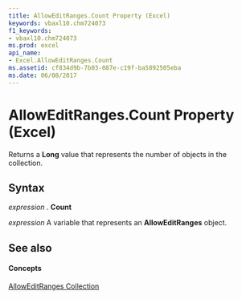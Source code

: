 ```yaml
---
title: AllowEditRanges.Count Property (Excel)
keywords: vbaxl10.chm724073
f1_keywords:
- vbaxl10.chm724073
ms.prod: excel
api_name:
- Excel.AllowEditRanges.Count
ms.assetid: cf834d9b-7b03-087e-c19f-ba5892505eba
ms.date: 06/08/2017
---
```



# AllowEditRanges.Count Property (Excel)

Returns a **Long** value that represents the number of objects in the collection.


## Syntax

 _expression_ . **Count**

 _expression_ A variable that represents an **AllowEditRanges** object.


## See also


#### Concepts


[AllowEditRanges Collection](alloweditranges-object-excel.md)

